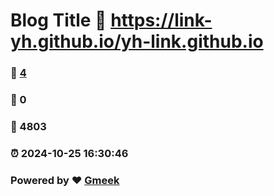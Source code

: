 # Blog Title :link: https://link-yh.github.io/yh-link.github.io 
### :page_facing_up: [4](https://link-yh.github.io/yh-link.github.io/tag.html) 
### :speech_balloon: 0 
### :hibiscus: 4803 
### :alarm_clock: 2024-10-25 16:30:46 
### Powered by :heart: [Gmeek](https://github.com/Meekdai/Gmeek)
